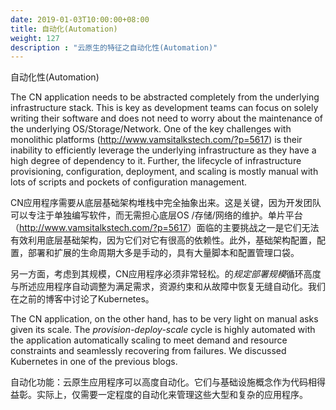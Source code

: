 ```yaml
---
date: 2019-01-03T10:00:00+08:00
title: 自动化(Automation)
weight: 127
description : "云原生的特征之自动化性(Automation)"
---
```




自动化性(Automation)



The CN application needs to be abstracted completely from the underlying infrastructure stack. This is key as development teams can focus on solely writing their software and does not need to worry about the maintenance of the underlying OS/Storage/Network. One of the key challenges with monolithic platforms (<http://www.vamsitalkstech.com/?p=5617>) is their inability to efficiently leverage the underlying infrastructure as they have a high degree of dependency to it. Further, the lifecycle of infrastructure provisioning, configuration, deployment, and scaling is mostly manual with lots of scripts and pockets of configuration management.

CN应用程序需要从底层基础架构堆栈中完全抽象出来。这是关键，因为开发团队可以专注于单独编写软件，而无需担心底层OS /存储/网络的维护。单片平台（<http://www.vamsitalkstech.com/?p=5617>）面临的主要挑战之一是它们无法有效利用底层基础架构，因为它们对它有很高的依赖性。此外，基础架构配置，配置，部署和扩展的生命周期大多是手动的，具有大量脚本和配置管理口袋。

另一方面，考虑到其规模，CN应用程序必须非常轻松。的*规定部署规模*循环高度与所述应用程序自动调整为满足需求，资源约束和从故障中恢复无缝自动化。我们在之前的博客中讨论了Kubernetes。

The CN application, on the other hand, has to be very light on manual asks given its scale. The *provision-deploy-scale* cycle is highly automated with the application automatically scaling to meet demand and resource constraints and seamlessly recovering from failures. We discussed Kubernetes in one of the previous blogs.



自动化功能：云原生应用程序可以高度自动化。它们与基础设施概念作为代码相得益彰。实际上，仅需要一定程度的自动化来管理这些大型和复杂的应用程序。
